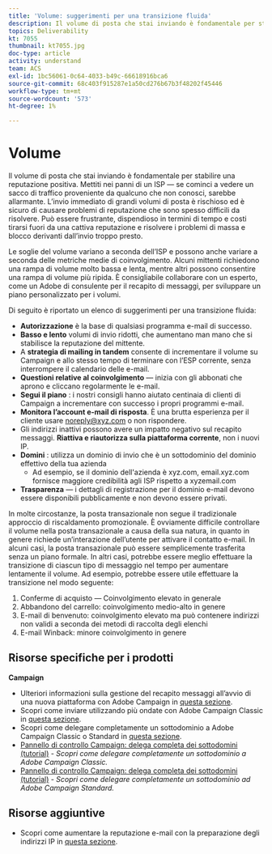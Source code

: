 ```yaml
---
title: 'Volume: suggerimenti per una transizione fluida'
description: Il volume di posta che stai inviando è fondamentale per stabilire una reputazione positiva. Scopri cosa puoi fare per effettuare una transizione fluida.
topics: Deliverability
kt: 7055
thumbnail: kt7055.jpg
doc-type: article
activity: understand
team: ACS
exl-id: 1bc56061-0c64-4033-b49c-66618916bca6
source-git-commit: 68c403f915287e1a50cd276b67b3f48202f45446
workflow-type: tm+mt
source-wordcount: '573'
ht-degree: 1%

---
```


# Volume

Il volume di posta che stai inviando è fondamentale per stabilire una reputazione positiva. Mettiti nei panni di un ISP — se cominci a vedere un sacco di traffico proveniente da qualcuno che non conosci, sarebbe allarmante. L’invio immediato di grandi volumi di posta è rischioso ed è sicuro di causare problemi di reputazione che sono spesso difficili da risolvere. Può essere frustrante, dispendioso in termini di tempo e costi tirarsi fuori da una cattiva reputazione e risolvere i problemi di massa e blocco derivanti dall’invio troppo presto.

Le soglie del volume variano a seconda dell’ISP e possono anche variare a seconda delle metriche medie di coinvolgimento. Alcuni mittenti richiedono una rampa di volume molto bassa e lenta, mentre altri possono consentire una rampa di volume più ripida. È consigliabile collaborare con un esperto, come un Adobe di consulente per il recapito di messaggi, per sviluppare un piano personalizzato per i volumi.

Di seguito è riportato un elenco di suggerimenti per una transizione fluida:

* **Autorizzazione** è la base di qualsiasi programma e-mail di successo.
* **Basso e lento** volumi di invio ridotti, che aumentano man mano che si stabilisce la reputazione del mittente.
* A **strategia di mailing in tandem** consente di incrementare il volume su Campaign e allo stesso tempo di terminare con l’ESP corrente, senza interrompere il calendario delle e-mail.
* **Questioni relative al coinvolgimento** — inizia con gli abbonati che aprono e cliccano regolarmente le e-mail.
* **Segui il piano** : i nostri consigli hanno aiutato centinaia di clienti di Campaign a incrementare con successo i propri programmi e-mail.
* **Monitora l’account e-mail di risposta**. È una brutta esperienza per il cliente usare noreply@xyz.com o non rispondere.
* Gli indirizzi inattivi possono avere un impatto negativo sul recapito messaggi. **Riattiva e riautorizza sulla piattaforma corrente**, non i nuovi IP.
* **Domini** : utilizza un dominio di invio che è un sottodominio del dominio effettivo della tua azienda
   * Ad esempio, se il dominio dell&#39;azienda è xyz.com, email.xyz.com fornisce maggiore credibilità agli ISP rispetto a xyzemail.com
* **Trasparenza** — i dettagli di registrazione per il dominio e-mail devono essere disponibili pubblicamente e non devono essere privati.

In molte circostanze, la posta transazionale non segue il tradizionale approccio di riscaldamento promozionale. È ovviamente difficile controllare il volume nella posta transazionale a causa della sua natura, in quanto in genere richiede un’interazione dell’utente per attivare il contatto e-mail. In alcuni casi, la posta transazionale può essere semplicemente trasferita senza un piano formale. In altri casi, potrebbe essere meglio effettuare la transizione di ciascun tipo di messaggio nel tempo per aumentare lentamente il volume. Ad esempio, potrebbe essere utile effettuare la transizione nel modo seguente:

1. Conferme di acquisto — Coinvolgimento elevato in generale
2. Abbandono del carrello: coinvolgimento medio-alto in genere
3. E-mail di benvenuto: coinvolgimento elevato ma può contenere indirizzi non validi a seconda dei metodi di raccolta degli elenchi
4. E-mail Winback: minore coinvolgimento in genere

## Risorse specifiche per i prodotti

**Campaign**

* Ulteriori informazioni sulla gestione del recapito messaggi all’avvio di una nuova piattaforma con Adobe Campaign in [questa sezione](/help/additional-resources/ac-starting-new-platform.md).
* Scopri come inviare utilizzando più ondate con Adobe Campaign Classic in [questa sezione](https://experienceleague.adobe.com/docs/campaign-classic/using/sending-messages/key-steps-when-creating-a-delivery/steps-sending-the-delivery.html#sending-using-multiple-waves).
* Scopri come delegare completamente un sottodominio a Adobe Campaign Classic o Standard in [questa sezione](/help/additional-resources/ac-domain-name-setup.md).
* [Pannello di controllo Campaign: delega completa dei sottodomini (tutorial)](https://experienceleague.adobe.com/docs/campaign-classic-learn/control-panel/subdomains-and-certificates/subdomain-delegation.html) - *Scopri come delegare completamente un sottodominio a Adobe Campaign Classic.*
* [Pannello di controllo Campaign: delega completa dei sottodomini (tutorial)](https://experienceleague.adobe.com/docs/campaign-standard-learn/control-panel/subdomains-and-certificates/subdomain-delegation.html) - *Scopri come delegare completamente un sottodominio ad Adobe Campaign Standard.*

## Risorse aggiuntive

* Scopri come aumentare la reputazione e-mail con la preparazione degli indirizzi IP in [questa sezione](/help/additional-resources/increase-reputation-with-ip-warming.md).
